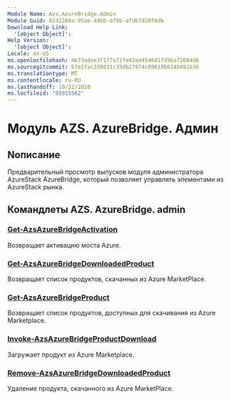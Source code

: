 ```yaml
---
Module Name: Azs.AzureBridge.Admin
Module Guid: 82d2260a-95ae-44bb-af8b-afd67d38f6db
Download Help Link:
  '[object Object]': 
Help Version:
  '[object Object]': 
Locale: en-US
ms.openlocfilehash: 4b73adae3f1f7a71fe42ad4546d1fd56a72084d6
ms.sourcegitcommit: 67e2fac338031c33db27974c89618b614b491b36
ms.translationtype: MT
ms.contentlocale: ru-RU
ms.lasthandoff: 10/22/2020
ms.locfileid: "93915582"
---
```

# Модуль AZS. AzureBridge. Админ
## Nописание
Предварительный просмотр выпусков модуля администратора AzureStack AzureBridge, который позволяет управлять элементами из AzureStack рынка. 

## Командлеты AZS. AzureBridge. admin
### [Get-AzsAzureBridgeActivation](Get-AzsAzureBridgeActivation.md)
Возвращает активацию моста Azure.

### [Get-AzsAzureBridgeDownloadedProduct](Get-AzsAzureBridgeDownloadedProduct.md)
Возвращает список продуктов, скачанных из Azure MarketPlace.

### [Get-AzsAzureBridgeProduct](Get-AzsAzureBridgeProduct.md)
Возвращает список продуктов, доступных для скачивания из Azure Marketplace.

### [Invoke-AzsAzureBridgeProductDownload](Invoke-AzsAzureBridgeProductDownload.md)
Загружает продукт из Azure Marketplace.

### [Remove-AzsAzureBridgeDownloadedProduct](Remove-AzsAzureBridgeDownloadedProduct.md)
Удаление продукта, скачанного из Azure MarketPlace.

